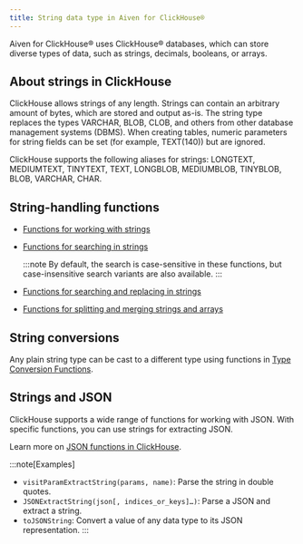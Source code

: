 ```yaml
---
title: String data type in Aiven for ClickHouse®
---
```


Aiven for ClickHouse® uses ClickHouse® databases, which can store diverse types of data, such as strings, decimals, booleans, or arrays.

## About strings in ClickHouse

ClickHouse allows strings of any length. Strings can contain an
arbitrary amount of bytes, which are stored and output as-is. The string
type replaces the types VARCHAR, BLOB, CLOB, and others from other
database management systems (DBMS). When creating tables, numeric
parameters for string fields can be set (for example, TEXT(140)) but are
ignored.

ClickHouse supports the following aliases for strings: LONGTEXT,
MEDIUMTEXT, TINYTEXT, TEXT, LONGBLOB, MEDIUMBLOB, TINYBLOB, BLOB,
VARCHAR, CHAR.

## String-handling functions

-   [Functions for working with
    strings](https://clickhouse.com/docs/en/sql-reference/functions/string-functions/)

-   [Functions for searching in
    strings](https://clickhouse.com/docs/en/sql-reference/functions/string-search-functions)

    :::note
    By default, the search is case-sensitive in these functions, but
    case-insensitive search variants are also available.
    :::

-   [Functions for searching and replacing in
    strings](https://clickhouse.com/docs/en/sql-reference/functions/string-replace-functions)

-   [Functions for splitting and merging strings and
    arrays](https://clickhouse.com/docs/en/sql-reference/functions/splitting-merging-functions)

## String conversions

Any plain string type can be cast to a different type using functions in
[Type Conversion
Functions](https://clickhouse.com/docs/en/sql-reference/functions/type-conversion-functions).

## Strings and JSON

ClickHouse supports a wide range of functions for working with JSON.
With specific functions, you can use strings for extracting JSON.

Learn more on [JSON functions in
ClickHouse](https://clickhouse.com/docs/en/sql-reference/functions/json-functions/).

:::note[Examples]
-   `visitParamExtractString(params, name)`: Parse the string in double
    quotes.
-   `JSONExtractString(json[, indices_or_keys]…)`: Parse a JSON and
    extract a string.
-   `toJSONString`: Convert a value of any data type to its JSON
    representation.
:::
